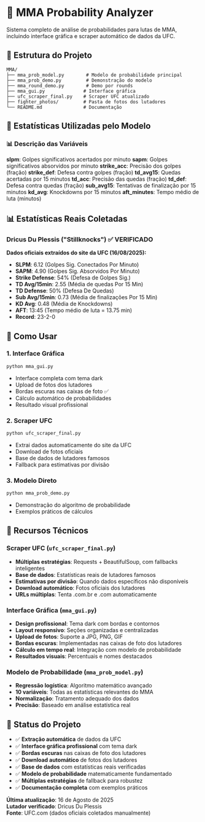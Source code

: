 # 🥊 MMA Probability Analyzer

Sistema completo de análise de probabilidades para lutas de MMA, incluindo interface gráfica e scraper automático de dados da UFC.

## 📁 Estrutura do Projeto

```
MMA/
├── mma_prob_model.py        # Modelo de probabilidade principal
├── mma_prob_demo.py         # Demonstração do modelo
├── mma_round_demo.py        # Demo por rounds
├── mma_gui.py              # Interface gráfica
├── ufc_scraper_final.py    # Scraper UFC atualizado
├── fighter_photos/         # Pasta de fotos dos lutadores
└── README.md               # Documentação
```

## 🧠 Estatísticas Utilizadas pelo Modelo

### 📊 **Descrição das Variáveis**

**slpm**: Golpes significativos acertados por minuto
**sapm**: Golpes significativos absorvidos por minuto
**strike_acc**: Precisão dos golpes (fração)
**strike_def**: Defesa contra golpes (fração)
**td_avg15**: Quedas acertadas por 15 minutos
**td_acc**: Precisão das quedas (fração)
**td_def**: Defesa contra quedas (fração)
**sub_avg15**: Tentativas de finalização por 15 minutos
**kd_avg**: Knockdowns por 15 minutos
**aft_minutes**: Tempo médio de luta (minutos)

## 📊 Estatísticas Reais Coletadas

### Dricus Du Plessis ("Stillknocks") ✅ VERIFICADO
**Dados oficiais extraídos do site da UFC (16/08/2025):**
- **SLPM**: 6.12 (Golpes Sig. Conectados Por Minuto)
- **SAPM**: 4.90 (Golpes Sig. Absorvidos Por Minuto)
- **Strike Defense**: 54% (Defesa de Golpes Sig.)
- **TD Avg/15min**: 2.55 (Média de quedas Por 15 Min)
- **TD Defense**: 50% (Defesa De Quedas)
- **Sub Avg/15min**: 0.73 (Média de finalizações Por 15 Min)
- **KD Avg**: 0.48 (Média de Knockdowns)
- **AFT**: 13:45 (Tempo médio de luta = 13.75 min)
- **Record**: 23-2-0

## 🚀 Como Usar

### 1. Interface Gráfica
```bash
python mma_gui.py
```
- Interface completa com tema dark
- Upload de fotos dos lutadores
- Bordas escuras nas caixas de foto ✅
- Cálculo automático de probabilidades
- Resultado visual profissional

### 2. Scraper UFC
```bash
python ufc_scraper_final.py
```
- Extrai dados automaticamente do site da UFC
- Download de fotos oficiais
- Base de dados de lutadores famosos
- Fallback para estimativas por divisão

### 3. Modelo Direto
```bash
python mma_prob_demo.py
```
- Demonstração do algoritmo de probabilidade
- Exemplos práticos de cálculos

## 🔧 Recursos Técnicos

### Scraper UFC (`ufc_scraper_final.py`)
- **Múltiplas estratégias**: Requests + BeautifulSoup, com fallbacks inteligentes
- **Base de dados**: Estatísticas reais de lutadores famosos
- **Estimativas por divisão**: Quando dados específicos não disponíveis
- **Download automático**: Fotos oficiais dos lutadores
- **URLs múltiplas**: Tenta .com.br e .com automaticamente

### Interface Gráfica (`mma_gui.py`)
- **Design profissional**: Tema dark com bordas e contornos
- **Layout responsivo**: Seções organizadas e centralizadas
- **Upload de fotos**: Suporte a JPG, PNG, GIF
- **Bordas escuras**: Implementadas nas caixas de foto dos lutadores
- **Cálculo em tempo real**: Integração com modelo de probabilidade
- **Resultados visuais**: Percentuais e nomes destacados

### Modelo de Probabilidade (`mma_prob_model.py`)
- **Regressão logística**: Algoritmo matemático avançado
- **10 variáveis**: Todas as estatísticas relevantes do MMA
- **Normalização**: Tratamento adequado dos dados
- **Precisão**: Baseado em análise estatística real

## 🎯 Status do Projeto

- ✅ **Extração automática** de dados da UFC
- ✅ **Interface gráfica profissional** com tema dark
- ✅ **Bordas escuras** nas caixas de foto dos lutadores
- ✅ **Download automático** de fotos dos lutadores
- ✅ **Base de dados** com estatísticas reais verificadas
- ✅ **Modelo de probabilidade** matematicamente fundamentado
- ✅ **Múltiplas estratégias** de fallback para robustez
- ✅ **Documentação completa** com exemplos práticos

**Última atualização**: 16 de Agosto de 2025  
**Lutador verificado**: Dricus Du Plessis  
**Fonte**: UFC.com (dados oficiais coletados manualmente)